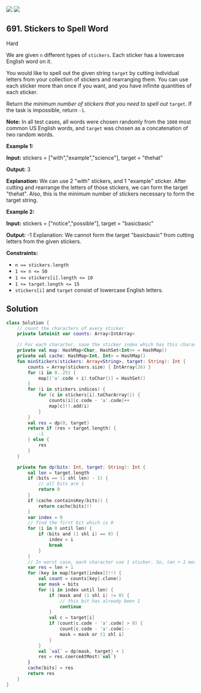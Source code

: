 [![](https://img.shields.io/github/stars/javadev/LeetCode-in-Kotlin?label=Stars&style=flat-square)](https://github.com/javadev/LeetCode-in-Kotlin)
[![](https://img.shields.io/github/forks/javadev/LeetCode-in-Kotlin?label=Fork%20me%20on%20GitHub%20&style=flat-square)](https://github.com/javadev/LeetCode-in-Kotlin/fork)

## 691\. Stickers to Spell Word

Hard

We are given `n` different types of `stickers`. Each sticker has a lowercase English word on it.

You would like to spell out the given string `target` by cutting individual letters from your collection of stickers and rearranging them. You can use each sticker more than once if you want, and you have infinite quantities of each sticker.

Return _the minimum number of stickers that you need to spell out_ `target`. If the task is impossible, return `-1`.

**Note:** In all test cases, all words were chosen randomly from the `1000` most common US English words, and `target` was chosen as a concatenation of two random words.

**Example 1:**

**Input:** stickers = ["with","example","science"], target = "thehat"

**Output:** 3

**Explanation:** We can use 2 "with" stickers, and 1 "example" sticker. After cutting and rearrange the letters of those stickers, we can form the target "thehat". Also, this is the minimum number of stickers necessary to form the target string.

**Example 2:**

**Input:** stickers = ["notice","possible"], target = "basicbasic"

**Output:** -1 Explanation: We cannot form the target "basicbasic" from cutting letters from the given stickers.

**Constraints:**

*   `n == stickers.length`
*   `1 <= n <= 50`
*   `1 <= stickers[i].length <= 10`
*   `1 <= target.length <= 15`
*   `stickers[i]` and `target` consist of lowercase English letters.

## Solution

```kotlin
class Solution {
    // count the characters of every sticker
    private lateinit var counts: Array<IntArray>

    // For each character, save the sticker index which has this character
    private val map: HashMap<Char, HashSet<Int>> = HashMap()
    private val cache: HashMap<Int, Int> = HashMap()
    fun minStickers(stickers: Array<String>, target: String): Int {
        counts = Array(stickers.size) { IntArray(26) }
        for (i in 0..25) {
            map[('a'.code + i).toChar()] = HashSet()
        }
        for (i in stickers.indices) {
            for (c in stickers[i].toCharArray()) {
                counts[i][c.code - 'a'.code]++
                map[c]!!.add(i)
            }
        }
        val res = dp(0, target)
        return if (res > target.length) {
            -1
        } else {
            res
        }
    }

    private fun dp(bits: Int, target: String): Int {
        val len = target.length
        if (bits == (1 shl len) - 1) {
            // all bits are 1
            return 0
        }
        if (cache.containsKey(bits)) {
            return cache[bits]!!
        }
        var index = 0
        // find the first bit which is 0
        for (i in 0 until len) {
            if (bits and (1 shl i) == 0) {
                index = i
                break
            }
        }
        // In worst case, each character use 1 sticker. So, len + 1 means impossible
        var res = len + 1
        for (key in map[target[index]]!!) {
            val count = counts[key].clone()
            var mask = bits
            for (i in index until len) {
                if (mask and (1 shl i) != 0) {
                    // this bit has already been 1
                    continue
                }
                val c = target[i]
                if (count[c.code - 'a'.code] > 0) {
                    count[c.code - 'a'.code]--
                    mask = mask or (1 shl i)
                }
            }
            val `val` = dp(mask, target) + 1
            res = res.coerceAtMost(`val`)
        }
        cache[bits] = res
        return res
    }
}
```
